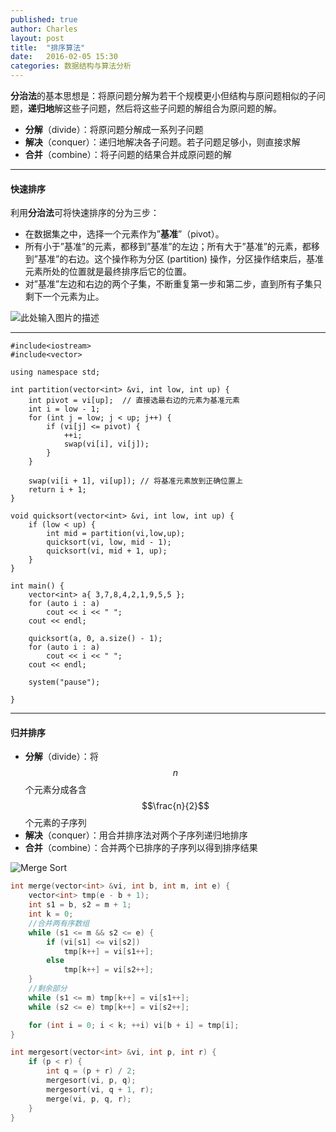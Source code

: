 ```yaml
---
published: true
author: Charles
layout: post
title:  "排序算法"
date:   2016-02-05 15:30
categories: 数据结构与算法分析
---
```


**分治法**的基本思想是：将原问题分解为若干个规模更小但结构与原问题相似的子问题，**递归地**解这些子问题，然后将这些子问题的解组合为原问题的解。

- **分解**（divide）：将原问题分解成一系列子问题
- **解决**（conquer）：递归地解决各子问题。若子问题足够小，则直接求解
- **合并**（combine）：将子问题的结果合并成原问题的解


----------

#### 快速排序

利用**分治法**可将快速排序的分为三步：

- 在数据集之中，选择一个元素作为”**基准**”（pivot）。
- 所有小于”基准”的元素，都移到”基准”的左边；所有大于”基准”的元素，都移到”基准”的右边。这个操作称为分区 (partition) 操作，分区操作结束后，基准元素所处的位置就是最终排序后它的位置。
- 对”基准”左边和右边的两个子集，不断重复第一步和第二步，直到所有子集只剩下一个元素为止。


![此处输入图片的描述][1]

----------

    #include<iostream>
    #include<vector>

    using namespace std;

    int partition(vector<int> &vi, int low, int up) {
        int pivot = vi[up];  // 直接选最右边的元素为基准元素
        int i = low - 1;
        for (int j = low; j < up; j++) {
            if (vi[j] <= pivot) {
                ++i;
                swap(vi[i], vi[j]);
            }
        }

        swap(vi[i + 1], vi[up]); // 将基准元素放到正确位置上
        return i + 1;
    }

    void quicksort(vector<int> &vi, int low, int up) {
        if (low < up) {
            int mid = partition(vi,low,up);
            quicksort(vi, low, mid - 1);
            quicksort(vi, mid + 1, up);
        }
    }

    int main() {
        vector<int> a{ 3,7,8,4,2,1,9,5,5 };
        for (auto i : a)
            cout << i << " ";
        cout << endl;

        quicksort(a, 0, a.size() - 1);
        for (auto i : a)
            cout << i << " ";
        cout << endl;

        system("pause");

    }

----------

#### 归并排序

- **分解**（divide）：将$$n$$个元素分成各含$$\frac{n}{2}$$个元素的子序列
- **解决**（conquer）：用合并排序法对两个子序列递归地排序
- **合并**（combine）：合并两个已排序的子序列以得到排序结果

![Merge Sort][2]

```c++
int merge(vector<int> &vi, int b, int m, int e) {
    vector<int> tmp(e - b + 1);
    int s1 = b, s2 = m + 1;
    int k = 0;
    //合并两有序数组
    while (s1 <= m && s2 <= e) {
        if (vi[s1] <= vi[s2])
            tmp[k++] = vi[s1++];
        else
            tmp[k++] = vi[s2++];
    }
    //剩余部分
    while (s1 <= m) tmp[k++] = vi[s1++];
    while (s2 <= e) tmp[k++] = vi[s2++];

    for (int i = 0; i < k; ++i) vi[b + i] = tmp[i];
}

int mergesort(vector<int> &vi, int p, int r) {
    if (p < r) {
        int q = (p + r) / 2;
        mergesort(vi, p, q);
        mergesort(vi, q + 1, r);
        merge(vi, p, q, r);
    }
}
```

  [1]: http://7xjbdi.com1.z0.glb.clouddn.com/Sorting_quicksort_anim.gif
  [2]: http://7xjbdi.com1.z0.glb.clouddn.com/Merge_sort_algorithm_diagram.svg.png?imageView2/2/w/400